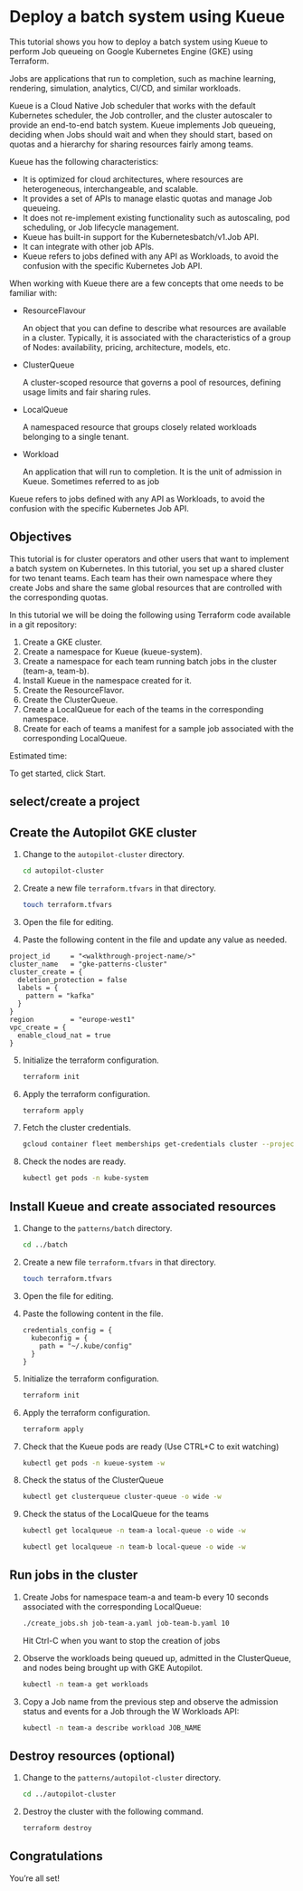# Deploy a batch system using Kueue

This tutorial shows you how to deploy a batch system using Kueue to perform Job queueing on Google Kubernetes Engine (GKE) using Terraform. 

Jobs are applications that run to completion, such as machine learning, rendering, simulation, analytics, CI/CD, and similar workloads.

Kueue is a Cloud Native Job scheduler that works with the default Kubernetes scheduler, the Job controller, and the cluster autoscaler to provide an end-to-end batch system. Kueue implements Job queueing, deciding when Jobs should wait and when they should start, based on quotas and a hierarchy for sharing resources fairly among teams.

Kueue has the following characteristics:

* It is optimized for cloud architectures, where resources are heterogeneous, interchangeable, and scalable.
* It provides a set of APIs to manage elastic quotas and manage Job queueing.
* It does not re-implement existing functionality such as autoscaling, pod scheduling, or Job lifecycle management.
* Kueue has built-in support for the Kubernetesbatch/v1.Job API.
* It can integrate with other job APIs.
* Kueue refers to jobs defined with any API as Workloads, to avoid the confusion with the specific Kubernetes Job API.

When working with Kueue there are a few concepts that ome needs to be familiar with:

* ResourceFlavour

    An object that you can define to describe what resources are available in a cluster. Typically, it is associated with the characteristics of a group of Nodes: availability, pricing, architecture, models, etc.

* ClusterQueue

    A cluster-scoped resource that governs a pool of resources, defining usage limits and fair sharing rules.

* LocalQueue

    A namespaced resource that groups closely related workloads belonging to a single tenant.

* Workload
    
    An application that will run to completion. It is the unit of admission in Kueue. Sometimes referred to as job

Kueue refers to jobs defined with any API as Workloads, to avoid the confusion with the specific Kubernetes Job API.

## Objectives

This tutorial is for cluster operators and other users that want to implement a batch system on Kubernetes. In this tutorial, you set up a shared cluster for two tenant teams. Each team has their own namespace where they create Jobs and share the same global resources that are controlled with the corresponding quotas.

In this tutorial we will be doing the following using Terraform code available in a git repository:

1. Create a GKE cluster.
2. Create a namespace for Kueue (kueue-system).
3. Create a namespace for each team running batch jobs in the cluster (team-a, team-b).
4. Install Kueue in the namespace created for it.
5. Create the ResourceFlavor.
6. Create the ClusterQueue.
7. Create a LocalQueue for each of the teams in the corresponding namespace.
8. Create for each of teams a manifest for a sample job associated with the corresponding LocalQueue.

Estimated time:
<walkthrough-tutorial-duration duration="30"></walkthrough-tutorial-duration>

To get started, click Start.

## select/create a project

<walkthrough-project-setup billing="true"></walkthrough-project-setup>

## Create the Autopilot GKE cluster

1. Change to the ```autopilot-cluster``` directory.

    ```bash
    cd autopilot-cluster 
    ```

2. Create a new file ```terraform.tfvars``` in that directory.

    ```bash
    touch terraform.tfvars
    ```

3. Open the <walkthrough-editor-open-file filePath="autopilot-cluster/terraform.tfvars">file</walkthrough-editor-open-file> for editing.

4. Paste the following content in the file and update any value as needed.

```hcl
project_id     = "<walkthrough-project-name/>"
cluster_name   = "gke-patterns-cluster"
cluster_create = {
  deletion_protection = false
  labels = {
    pattern = "kafka"
  }
}
region         = "europe-west1"
vpc_create = {
  enable_cloud_nat = true
}
```

5. Initialize the terraform configuration.

    ```bash
    terraform init
    ```

6. Apply the terraform configuration.

    ```bash
    terraform apply
    ```

7. Fetch the cluster credentials.

    ```bash
    gcloud container fleet memberships get-credentials cluster --project "<walkthrough-project-name/>"
    ```

8. Check the nodes are ready.

    ```bash
    kubectl get pods -n kube-system
    ```

## Install Kueue and create associated resources

1. Change to the ```patterns/batch``` directory.

    ```bash
    cd ../batch 
    ```

2. Create a new file ```terraform.tfvars``` in that directory.

    ```bash
    touch terraform.tfvars
    ```

3. Open the <walkthrough-editor-open-file filePath="batch/terraform.tfvars">file</walkthrough-editor-open-file> for editing.

4. Paste the following content in the file.

    ```hcl
    credentials_config = {
      kubeconfig = {
        path = "~/.kube/config"
      }
    }
    ```

5. Initialize the terraform configuration.

    ```bash
    terraform init
    ```

6. Apply the terraform configuration.

    ```bash
    terraform apply
    ```

7. Check that the Kueue pods are ready (Use CTRL+C to exit watching)

    ```bash
    kubectl get pods -n kueue-system -w
    ```

8. Check the status of the ClusterQueue

    ```bash
    kubectl get clusterqueue cluster-queue -o wide -w
    ```

9. Check the status of the LocalQueue for the teams

    ```bash
    kubectl get localqueue -n team-a local-queue -o wide -w
    ```

    ```bash
    kubectl get localqueue -n team-b local-queue -o wide -w
    ```

## Run jobs in the cluster

1.  Create Jobs for namespace team-a and team-b every 10 seconds associated with the corresponding LocalQueue:

    ```bash
    ./create_jobs.sh job-team-a.yaml job-team-b.yaml 10
    ```

    Hit Ctrl-C when you want to stop the creation of jobs

2. Observe the workloads being queued up, admitted in the ClusterQueue, and nodes being brought up with GKE Autopilot.

    ```bash
    kubectl -n team-a get workloads
    ```

3. Copy a Job name from the previous step and observe the admission status and events for a Job through the W    Workloads API:

    ```bash
    kubectl -n team-a describe workload JOB_NAME
    ```

## Destroy resources (optional)
1. Change to the ```patterns/autopilot-cluster``` directory.

    ```bash
    cd ../autopilot-cluster
    ```

2. Destroy the cluster with the following command.

    ```bash
    terraform destroy
    ```

## Congratulations

<walkthrough-conclusion-trophy></walkthrough-conclusion-trophy>

You’re all set!
